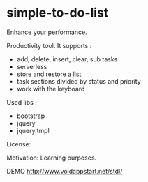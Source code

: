 # simple-to-do-list
Enhance your performance.

Productivity tool. It supports :
- add, delete, insert, clear, sub tasks
- serverless
- store and restore a list
- task sections divided by status and priority
- work with the keyboard

Used libs :
- bootstrap
- jquery
- jquery.tmpl

License:

Motivation:
Learning purposes.

DEMO
http://www.voidappstart.net/stdl/
